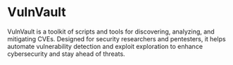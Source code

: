 # VulnVault
VulnVault is a toolkit of scripts and tools for discovering, analyzing, and mitigating CVEs. Designed for security researchers and pentesters, it helps automate vulnerability detection and exploit exploration to enhance cybersecurity and stay ahead of threats.
